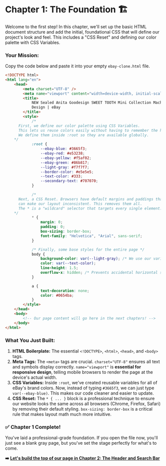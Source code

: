 # Chapter 1: The Foundation 🏗️

Welcome to the first step! In this chapter, we'll set up the basic HTML document structure and add the initial, foundational CSS that will define our project's look and feel. This includes a "CSS Reset" and defining our color palette with CSS Variables.

### Your Mission:

Copy the code below and paste it into your empty `ebay-clone.html` file.

```html
<!DOCTYPE html>
<html lang="en">
	<head>
		<meta charset="UTF-8" />
		<meta name="viewport" content="width=device-width, initial-scale=1.0" />
		<title>
			NEW Sealed Anita Goodesign SWEET TOOTH Mini Collection Machine Embroidery
			Design | eBay
		</title>
		<style>
			/* 
      First, we define our color palette using CSS Variables.
      This lets us reuse colors easily without having to remember the hex codes.
      We define them inside :root so they are available globally.
    */
			:root {
				--ebay-blue: #3665f3;
				--ebay-red: #e53238;
				--ebay-yellow: #f5af02;
				--ebay-green: #86b817;
				--light-gray: #f7f7f7;
				--border-color: #e5e5e5;
				--text-color: #333;
				--secondary-text: #707070;
			}

			/* 
      Next, a CSS Reset. Browsers have default margins and paddings that
      can make our layout inconsistent. This removes them all.
      The * is a "wildcard" selector that targets every single element.
    */
			* {
				margin: 0;
				padding: 0;
				box-sizing: border-box;
				font-family: "Helvetica", "Arial", sans-serif;
			}

			/* Finally, some base styles for the entire page */
			body {
				background-color: var(--light-gray); /* We use our variable here! */
				color: var(--text-color);
				line-height: 1.5;
				overflow-x: hidden; /* Prevents accidental horizontal scrolling */
			}

			a {
				text-decoration: none;
				color: #0654ba;
			}
		</style>
	</head>
	<body>
		<!-- Our page content will go here in the next chapters! -->
	</body>
</html>
```

### What You Just Built:

1.  **HTML Boilerplate:** The essential `<!DOCTYPE>`, `<html>`, `<head>`, and `<body>` tags.
2.  **Meta Tags:** The `<meta>` tags are crucial. `charset="UTF-8"` ensures all text and symbols display correctly. `name="viewport"` is **essential for responsive design**, telling mobile browsers to render the page at the device's actual width.
3.  **CSS Variables:** Inside `:root`, we've created reusable variables for all of eBay's brand colors. Now, instead of typing `#3665f3`, we can just type `var(--ebay-blue)`. This makes our code cleaner and easier to update.
4.  **CSS Reset:** The `* { ... }` block is a professional technique to ensure our website looks the same across all browsers (Chrome, Firefox, Safari) by removing their default styling. `box-sizing: border-box` is a critical rule that makes layout math much more intuitive.

### ✅ Chapter 1 Complete!

You've laid a professional-grade foundation. If you open the file now, you'll just see a blank gray page, but you've set the stage perfectly for what's to come.

**➡️ [Let's build the top of our page in Chapter 2: The Header and Search Bar](./chapter-2-header-and-search.md)**

